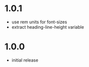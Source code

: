 # 1.0.1

* use rem units for font-sizes
* extract heading-line-height variable
# 1.0.0

* initial release
